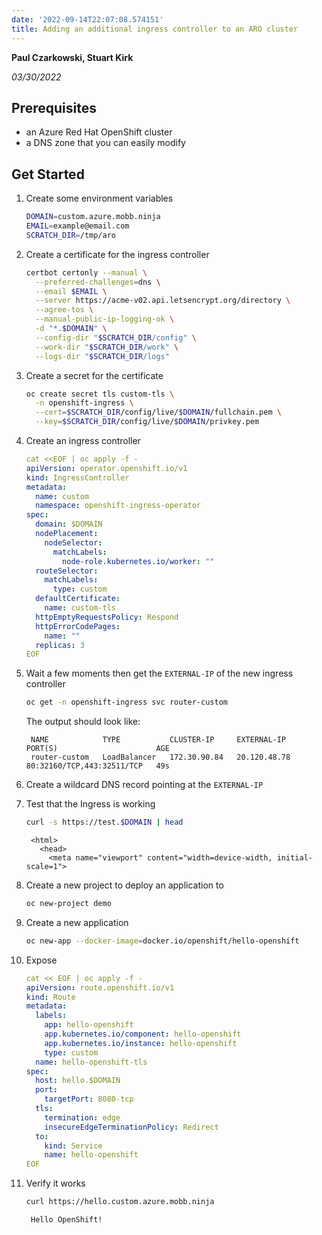 ```yaml
---
date: '2022-09-14T22:07:08.574151'
title: Adding an additional ingress controller to an ARO cluster
---
```


**Paul Czarkowski, Stuart Kirk**

*03/30/2022*

## Prerequisites

* an Azure Red Hat OpenShift cluster
* a DNS zone that you can easily modify

## Get Started

1. Create some environment variables

   ```bash
   DOMAIN=custom.azure.mobb.ninja
   EMAIL=example@email.com
   SCRATCH_DIR=/tmp/aro
   ```

1. Create a certificate for the ingress controller

   ```bash
   certbot certonly --manual \
     --preferred-challenges=dns \
     --email $EMAIL \
     --server https://acme-v02.api.letsencrypt.org/directory \
     --agree-tos \
     --manual-public-ip-logging-ok \
     -d "*.$DOMAIN" \
     --config-dir "$SCRATCH_DIR/config" \
     --work-dir "$SCRATCH_DIR/work" \
     --logs-dir "$SCRATCH_DIR/logs"
   ```

1. Create a secret for the certificate

   ```bash
   oc create secret tls custom-tls \
     -n openshift-ingress \
     --cert=$SCRATCH_DIR/config/live/$DOMAIN/fullchain.pem \
     --key=$SCRATCH_DIR/config/live/$DOMAIN/privkey.pem
   ```

1. Create an ingress controller

   ```yaml
   cat <<EOF | oc apply -f -
   apiVersion: operator.openshift.io/v1
   kind: IngressController
   metadata:
     name: custom
     namespace: openshift-ingress-operator
   spec:
     domain: $DOMAIN
     nodePlacement:
       nodeSelector:
         matchLabels:
           node-role.kubernetes.io/worker: ""
     routeSelector:
       matchLabels:
         type: custom
     defaultCertificate:
       name: custom-tls
     httpEmptyRequestsPolicy: Respond
     httpErrorCodePages:
       name: ""
     replicas: 3
   EOF
   ```


1. Wait a few moments then get the `EXTERNAL-IP` of the new ingress controller

   ```bash
   oc get -n openshift-ingress svc router-custom
   ```

    The output should look like:

   ```
    NAME            TYPE           CLUSTER-IP     EXTERNAL-IP    PORT(S)                      AGE
    router-custom   LoadBalancer   172.30.90.84   20.120.48.78   80:32160/TCP,443:32511/TCP   49s
   ```

1. Create a wildcard DNS record pointing at the `EXTERNAL-IP`

1. Test that the Ingress is working

   ```bash
   curl -s https://test.$DOMAIN | head
   ```

   ```
    <html>
      <head>
        <meta name="viewport" content="width=device-width, initial-scale=1">
   ```

1. Create a new project to deploy an application to

   ```bash
   oc new-project demo
   ```

1. Create a new application

   ```bash
   oc new-app --docker-image=docker.io/openshift/hello-openshift
   ```

1. Expose

   ```yaml
   cat << EOF | oc apply -f -
   apiVersion: route.openshift.io/v1
   kind: Route
   metadata:
     labels:
       app: hello-openshift
       app.kubernetes.io/component: hello-openshift
       app.kubernetes.io/instance: hello-openshift
       type: custom
     name: hello-openshift-tls
   spec:
     host: hello.$DOMAIN
     port:
       targetPort: 8080-tcp
     tls:
       termination: edge
       insecureEdgeTerminationPolicy: Redirect
     to:
       kind: Service
       name: hello-openshift
   EOF
   ```

1. Verify it works

   ```bash
   curl https://hello.custom.azure.mobb.ninja
   ```

   ```bash
    Hello OpenShift!
   ```
